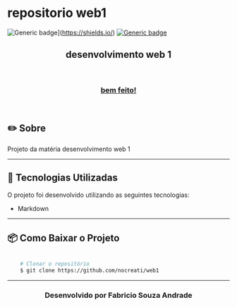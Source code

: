 # repositorio web1
![Generic badge](https://img.shields.io/badge/feito%20por-fabriciosouza-blue)](https://shields.io/) 
[![Generic badge](https://img.shields.io/badge/made%20with-html-orange.svg)](https://shields.io/)

<h2 align="center">
    desenvolvimento web 1
</h2>

<br>

<h3 align="center">
    <a href=""> bem feito! </a>
</h3>

<br>


## ✏️ Sobre

Projeto da matéria desenvolvimento web 1

---

## 🚀 Tecnologias Utilizadas

O projeto foi desenvolvido utilizando as seguintes tecnologias: 

- Markdown

---

## 📦 Como Baixar o Projeto

```bash

    # Clonar o repositório
    $ git clone https://github.com/nocreati/web1

```

---

<h3 align="center">Desenvolvido por Fabricio Souza Andrade</h3>